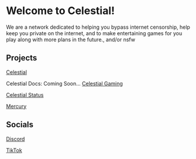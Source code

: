 # Welcome to Celestial!
We are a network dedicated to helping you bypass internet censorship, help keep you private on the internet, and to make entertaining games for you play along with more plans in the future., and/or nsfw

## Projects
[Celestial](https://thecelestial.org/)

Celestial Docs: Coming Soon...
[Celestial Gaming](https://play.thecelestial.org/)

[Celestial Status](https://status.thecelestial.org/)

[Mercury](https://github.com/Celestial-Dev/Mercury)

## Socials
[Discord](https://discord.thecelestial.org)

[TikTok](https://www.tiktok.com/@thecelestial.org)

